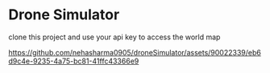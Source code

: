 # Drone Simulator

clone this project and use your api key to access the world map

https://github.com/nehasharma0905/droneSimulator/assets/90022339/eb6d9c4e-9235-4a75-bc81-41ffc43366e9

